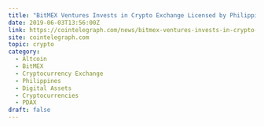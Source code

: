 ```yaml
---
title: "BitMEX Ventures Invests in Crypto Exchange Licensed by Philippines Central Bank"
date: 2019-06-03T13:56:00Z
link: https://cointelegraph.com/news/bitmex-ventures-invests-in-crypto-exchange-licensed-by-philippines-central-bank?utm_medium=RSS&utm_source=hune
site: cointelegraph.com
topic: crypto
category:
  - Altcoin
  - BitMEX
  - Cryptocurrency Exchange
  - Philippines
  - Digital Assets
  - Cryptocurrencies
  - PDAX
draft: false
---
```

